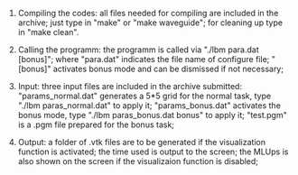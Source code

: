 1. Compiling the codes:
	all files needed for compiling are included in the archive;
	just type in "make" or "make waveguide";
	for cleaning up type in "make clean".

2. Calling the programm:
	the programm is called via "./lbm para.dat [bonus]";
	where "para.dat" indicates the file name of configure file;
	"[bonus]" activates bonus mode and can be dismissed if not necessary;

3. Input:
	three input files are included in the archive submitted:
	"params_normal.dat" generates a 5*5 grid for the normal task, type "./lbm paras_normal.dat" to apply it;
	"params_bonus.dat" activates the bonus mode, type "./lbm paras_bonus.dat bonus" to apply it;
        "test.pgm" is a .pgm file prepared for the bonus task;

4. Output:
	a folder of .vtk files are to be generated if the visualization function is activated;
	the time used is output to the screen;
	the MLUps is also shown on the screen if the visualizaion function is disabled;
